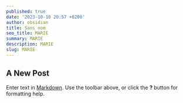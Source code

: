 ```yaml
---
published: true
date: '2023-10-10 20:57 +0200'
author: obsidian
title: Sans nom
seo_title: MARIE
summary: MARIE
description: MARIE
slug: MARIE
---
```

## A New Post

Enter text in [Markdown](http://daringfireball.net/projects/markdown/). Use the toolbar above, or click the **?** button for formatting help.
